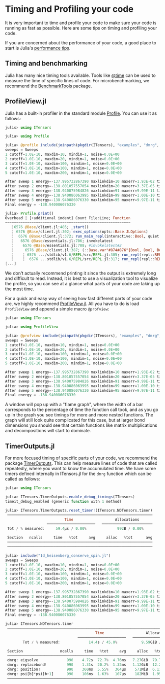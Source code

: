 
# Timing and Profiling your code

It is very important to time and profile your code to make sure your code is running as fast as possible. Here are some tips on timing and profiling your code.

If you are concerned about the performance of your code, a good place to start is Julia's [performance tips](https://docs.julialang.org/en/v1/manual/performance-tips/).

## Timing and benchmarking

Julia has many nice timing tools available. Tools like [@time](https://docs.julialang.org/en/v1/base/base/#Base.@time) can be used to measure the time of specific lines of code. For microbenchmarking, we recommend the [BenchmarkTools](https://github.com/JuliaCI/BenchmarkTools.jl) package.

## ProfileView.jl

Julia has a built-in profiler in the standard module [Profile](https://docs.julialang.org/en/v1/manual/profile/). You can use it as follows:
```julia
julis> using ITensors

julia> using Profile

julia> @profile include(joinpath(pkgdir(ITensors), "examples", "dmrg", "1d_heisenberg_conserve_spin.jl"))
sweeps = Sweeps
1 cutoff=1.0E-10, maxdim=10, mindim=1, noise=0.0E+00
2 cutoff=1.0E-10, maxdim=20, mindim=1, noise=0.0E+00
3 cutoff=1.0E-10, maxdim=100, mindim=1, noise=0.0E+00
4 cutoff=1.0E-10, maxdim=100, mindim=1, noise=0.0E+00
5 cutoff=1.0E-10, maxdim=200, mindim=1, noise=0.0E+00

After sweep 1 energy=-137.995732867390 maxlinkdim=10 maxerr=1.93E-02 time=0.862
After sweep 2 energy=-138.801057557054 maxlinkdim=20 maxerr=3.37E-05 time=1.126
After sweep 3 energy=-138.940075984826 maxlinkdim=91 maxerr=9.99E-11 time=1.880
After sweep 4 energy=-138.940086063995 maxlinkdim=99 maxerr=1.00E-10 time=3.033
After sweep 5 energy=-138.940086076330 maxlinkdim=95 maxerr=9.97E-11 time=2.824
Final energy = -138.940086076330

julia> Profile.print()
Overhead ╎ [+additional indent] Count File:Line; Function
=========================================================
   ╎6576 @Base/client.jl:485; _start()
   ╎ 6576 @Base/client.jl:302; exec_options(opts::Base.JLOptions)
   ╎  6576 @Base/client.jl:372; run_main_repl(interactive::Bool, quiet::Bool, b...
   ╎   6576 @Base/essentials.jl:706; invokelatest
   ╎    6576 @Base/essentials.jl:708; #invokelatest#2
   ╎     6576 @Base/client.jl:387; (::Base.var"#874#876"{Bool, Bool, Bool})(REPL...
   ╎    ╎ 6576 .../stdlib/v1.6/REPL/src/REPL.jl:305; run_repl(repl::REPL.AbstractREPL, consumer::Any)
   ╎    ╎  6576 ...stdlib/v1.6/REPL/src/REPL.jl:317; run_repl(repl::REPL.AbstractREPL, consumer::...
[...]
```
We don't actually recommend printing it since the output is extremely long and difficult to read. Instead, it is best to use a visualization tool to visualize the profile, so you can see at a glance what parts of your code are taking up the most time.

For a quick and easy way of seeing how fast different parts of your code are, we highly recommend [ProfileView.jl](https://github.com/timholy/ProfileView.jl). All you have to do is load `ProfileView` and append a simple macro `@profview`:
```julia
julia> using ITensors

julia> using ProfileView

julia> @profview include(joinpath(pkgdir(ITensors), "examples", "dmrg", "1d_heisenberg_conserve_spin.jl"));
sweeps = Sweeps
1 cutoff=1.0E-10, maxdim=10, mindim=1, noise=0.0E+00
2 cutoff=1.0E-10, maxdim=20, mindim=1, noise=0.0E+00
3 cutoff=1.0E-10, maxdim=100, mindim=1, noise=0.0E+00
4 cutoff=1.0E-10, maxdim=100, mindim=1, noise=0.0E+00
5 cutoff=1.0E-10, maxdim=200, mindim=1, noise=0.0E+00

After sweep 1 energy=-137.995732867390 maxlinkdim=10 maxerr=1.93E-02 time=0.977
After sweep 2 energy=-138.801057557054 maxlinkdim=20 maxerr=3.37E-05 time=1.252
After sweep 3 energy=-138.940075984826 maxlinkdim=91 maxerr=9.99E-11 time=2.263
After sweep 4 energy=-138.940086063995 maxlinkdim=99 maxerr=1.00E-10 time=2.938
After sweep 5 energy=-138.940086076330 maxlinkdim=95 maxerr=9.97E-11 time=2.988
Final energy = -138.940086076330
``` 
A window will pop up with a "flame graph", where the width of a bar corresponds to the percentage of time the function call took, and as you go up in the graph you see timings for more and more nested functions. The graph will still look quite complicated for this case, but at larger bond dimensions you should see that certain functions like matrix multiplications and decompositions will start to dominate.

## TimerOutputs.jl

For more focused timing of specific parts of your code, we recommend the package [TimerOutputs](https://github.com/KristofferC/TimerOutputs.jl). This can help measure lines of code that are called repeatedly, where you want to know the accumulated time. We have some timers defined internally in ITensors.jl for the `dmrg` function which can be called as follows:
```julia
julia> using ITensors

julia> ITensors.TimerOutputs.enable_debug_timings(ITensors)
timeit_debug_enabled (generic function with 1 method)

julia> ITensors.TimerOutputs.reset_timer!(ITensors.NDTensors.timer)
 ──────────────────────────────────────────────────────────────────
                           Time                   Allocations      
                   ──────────────────────   ───────────────────────
 Tot / % measured:     59.4μs / 0.00%              992B / 0.00%    

 Section   ncalls     time   %tot     avg     alloc   %tot      avg
 ──────────────────────────────────────────────────────────────────
 ──────────────────────────────────────────────────────────────────

julia> include("1d_heisenberg_conserve_spin.jl")
sweeps = Sweeps
1 cutoff=1.0E-10, maxdim=10, mindim=1, noise=0.0E+00
2 cutoff=1.0E-10, maxdim=20, mindim=1, noise=0.0E+00
3 cutoff=1.0E-10, maxdim=100, mindim=1, noise=0.0E+00
4 cutoff=1.0E-10, maxdim=100, mindim=1, noise=0.0E+00
5 cutoff=1.0E-10, maxdim=200, mindim=1, noise=0.0E+00

After sweep 1 energy=-137.995732867390 maxlinkdim=10 maxerr=1.93E-02 time=0.597
After sweep 2 energy=-138.801057557054 maxlinkdim=20 maxerr=3.37E-05 time=0.798
After sweep 3 energy=-138.940075984826 maxlinkdim=91 maxerr=9.99E-11 time=1.285
After sweep 4 energy=-138.940086063995 maxlinkdim=99 maxerr=1.00E-10 time=1.878
After sweep 5 energy=-138.940086076330 maxlinkdim=95 maxerr=9.97E-11 time=1.936
Final energy = -138.940086076330

julia> ITensors.NDTensors.timer
 ────────────────────────────────────────────────────────────────────────────────
                                         Time                   Allocations      
                                 ──────────────────────   ───────────────────────
        Tot / % measured:             14.4s / 45.0%           9.59GiB / 95.1%    

 Section                 ncalls     time   %tot     avg     alloc   %tot      avg
 ────────────────────────────────────────────────────────────────────────────────
 dmrg: eigsolve             990    4.72s  72.7%  4.76ms   7.27GiB  79.7%  7.52MiB
 dmrg: replacebond!         990    1.31s  20.2%  1.32ms   1.12GiB  12.2%  1.15MiB
 dmrg: position!            990    360ms  5.55%   364μs    571MiB  6.11%   590KiB
 dmrg: psi[b]*psi[b+1]      990    106ms  1.63%   107μs    182MiB  1.95%   188KiB
 ────────────────────────────────────────────────────────────────────────────────
```
